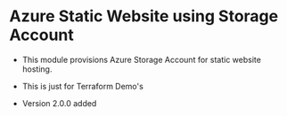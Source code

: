# Azure Static Website using Storage Account
- This module provisions Azure Storage Account for static website hosting.
- This is just for Terraform Demo's

- Version 2.0.0 added


